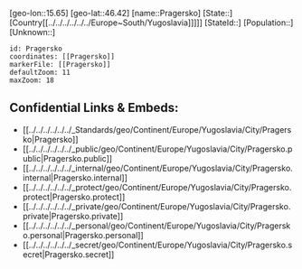 ﻿---
location: [46.42,15.65]
mapzoom: [7,12] 
mapmarker: city 
type: City
tags:
- geo/City


SpocWebEntityId: 33504
isDeleted: false
confidential: public

---
[geo-lon::15.65]
[geo-lat::46.42]
[name::Pragersko]
[State::]
[Country[[../../../../../../Europe~South/Yugoslavia]]]]]
[StateId::]
[Population::]
[Unknown::]


```leaflet
id: Pragersko
coordinates: [[Pragersko]]
markerFile: [[Pragersko]]
defaultZoom: 11 
maxZoom: 18
```


## Confidential Links & Embeds: 
- [[../../../../../../_Standards/geo/Continent/Europe/Yugoslavia/City/Pragersko|Pragersko]] 
- [[../../../../../../_public/geo/Continent/Europe/Yugoslavia/City/Pragersko.public|Pragersko.public]] 
- [[../../../../../../_internal/geo/Continent/Europe/Yugoslavia/City/Pragersko.internal|Pragersko.internal]] 
- [[../../../../../../_protect/geo/Continent/Europe/Yugoslavia/City/Pragersko.protect|Pragersko.protect]] 
- [[../../../../../../_private/geo/Continent/Europe/Yugoslavia/City/Pragersko.private|Pragersko.private]] 
- [[../../../../../../_personal/geo/Continent/Europe/Yugoslavia/City/Pragersko.personal|Pragersko.personal]] 
- [[../../../../../../_secret/geo/Continent/Europe/Yugoslavia/City/Pragersko.secret|Pragersko.secret]] 
